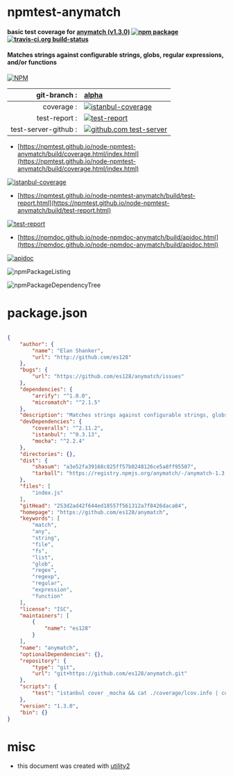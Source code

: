 # npmtest-anymatch

#### basic test coverage for  [anymatch (v1.3.0)](https://github.com/es128/anymatch)  [![npm package](https://img.shields.io/npm/v/npmtest-anymatch.svg?style=flat-square)](https://www.npmjs.org/package/npmtest-anymatch) [![travis-ci.org build-status](https://api.travis-ci.org/npmtest/node-npmtest-anymatch.svg)](https://travis-ci.org/npmtest/node-npmtest-anymatch)

#### Matches strings against configurable strings, globs, regular expressions, and/or functions

[![NPM](https://nodei.co/npm/anymatch.png?downloads=true&downloadRank=true&stars=true)](https://www.npmjs.com/package/anymatch)

| git-branch : | [alpha](https://github.com/npmtest/node-npmtest-anymatch/tree/alpha)|
|--:|:--|
| coverage : | [![istanbul-coverage](https://npmtest.github.io/node-npmtest-anymatch/build/coverage.badge.svg)](https://npmtest.github.io/node-npmtest-anymatch/build/coverage.html/index.html)|
| test-report : | [![test-report](https://npmtest.github.io/node-npmtest-anymatch/build/test-report.badge.svg)](https://npmtest.github.io/node-npmtest-anymatch/build/test-report.html)|
| test-server-github : | [![github.com test-server](https://npmtest.github.io/node-npmtest-anymatch/GitHub-Mark-32px.png)](https://npmtest.github.io/node-npmtest-anymatch/build/app/index.html) | | build-artifacts : | [![build-artifacts](https://npmtest.github.io/node-npmtest-anymatch/glyphicons_144_folder_open.png)](https://github.com/npmtest/node-npmtest-anymatch/tree/gh-pages/build)|

- [https://npmtest.github.io/node-npmtest-anymatch/build/coverage.html/index.html](https://npmtest.github.io/node-npmtest-anymatch/build/coverage.html/index.html)

[![istanbul-coverage](https://npmtest.github.io/node-npmtest-anymatch/build/screenCapture.buildCi.browser.%252Ftmp%252Fbuild%252Fcoverage.lib.html.png)](https://npmtest.github.io/node-npmtest-anymatch/build/coverage.html/index.html)

- [https://npmtest.github.io/node-npmtest-anymatch/build/test-report.html](https://npmtest.github.io/node-npmtest-anymatch/build/test-report.html)

[![test-report](https://npmtest.github.io/node-npmtest-anymatch/build/screenCapture.buildCi.browser.%252Ftmp%252Fbuild%252Ftest-report.html.png)](https://npmtest.github.io/node-npmtest-anymatch/build/test-report.html)

- [https://npmdoc.github.io/node-npmdoc-anymatch/build/apidoc.html](https://npmdoc.github.io/node-npmdoc-anymatch/build/apidoc.html)

[![apidoc](https://npmdoc.github.io/node-npmdoc-anymatch/build/screenCapture.buildCi.browser.%252Ftmp%252Fbuild%252Fapidoc.html.png)](https://npmdoc.github.io/node-npmdoc-anymatch/build/apidoc.html)

![npmPackageListing](https://npmtest.github.io/node-npmtest-anymatch/build/screenCapture.npmPackageListing.svg)

![npmPackageDependencyTree](https://npmtest.github.io/node-npmtest-anymatch/build/screenCapture.npmPackageDependencyTree.svg)



# package.json

```json

{
    "author": {
        "name": "Elan Shanker",
        "url": "http://github.com/es128"
    },
    "bugs": {
        "url": "https://github.com/es128/anymatch/issues"
    },
    "dependencies": {
        "arrify": "^1.0.0",
        "micromatch": "^2.1.5"
    },
    "description": "Matches strings against configurable strings, globs, regular expressions, and/or functions",
    "devDependencies": {
        "coveralls": "^2.11.2",
        "istanbul": "^0.3.13",
        "mocha": "^2.2.4"
    },
    "directories": {},
    "dist": {
        "shasum": "a3e52fa39168c825ff57b0248126ce5a8ff95507",
        "tarball": "https://registry.npmjs.org/anymatch/-/anymatch-1.3.0.tgz"
    },
    "files": [
        "index.js"
    ],
    "gitHead": "253d2ad42f644ed18557f561312a7f8426daca84",
    "homepage": "https://github.com/es128/anymatch",
    "keywords": [
        "match",
        "any",
        "string",
        "file",
        "fs",
        "list",
        "glob",
        "regex",
        "regexp",
        "regular",
        "expression",
        "function"
    ],
    "license": "ISC",
    "maintainers": [
        {
            "name": "es128"
        }
    ],
    "name": "anymatch",
    "optionalDependencies": {},
    "repository": {
        "type": "git",
        "url": "git+https://github.com/es128/anymatch.git"
    },
    "scripts": {
        "test": "istanbul cover _mocha && cat ./coverage/lcov.info | coveralls"
    },
    "version": "1.3.0",
    "bin": {}
}
```



# misc
- this document was created with [utility2](https://github.com/kaizhu256/node-utility2)
